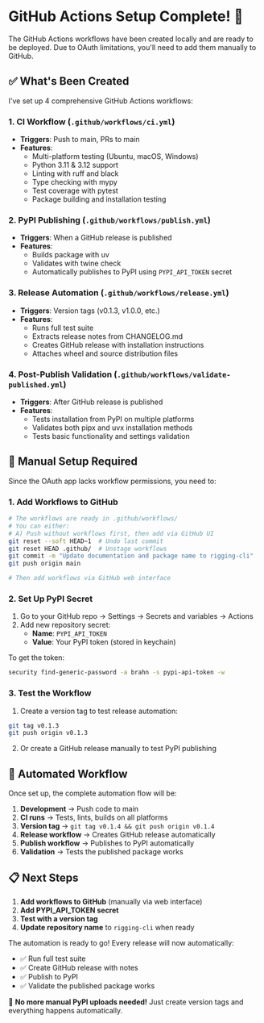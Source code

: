 # GitHub Actions Setup Complete! 🚀

The GitHub Actions workflows have been created locally and are ready to be deployed. Due to OAuth limitations, you'll need to add them manually to GitHub.

## ✅ What's Been Created

I've set up 4 comprehensive GitHub Actions workflows:

### 1. CI Workflow (`.github/workflows/ci.yml`)
- **Triggers**: Push to main, PRs to main
- **Features**:
  - Multi-platform testing (Ubuntu, macOS, Windows)
  - Python 3.11 & 3.12 support
  - Linting with ruff and black
  - Type checking with mypy
  - Test coverage with pytest
  - Package building and installation testing

### 2. PyPI Publishing (`.github/workflows/publish.yml`)
- **Triggers**: When a GitHub release is published
- **Features**:
  - Builds package with uv
  - Validates with twine check
  - Automatically publishes to PyPI using `PYPI_API_TOKEN` secret

### 3. Release Automation (`.github/workflows/release.yml`)
- **Triggers**: Version tags (v0.1.3, v1.0.0, etc.)
- **Features**:
  - Runs full test suite
  - Extracts release notes from CHANGELOG.md
  - Creates GitHub release with installation instructions
  - Attaches wheel and source distribution files

### 4. Post-Publish Validation (`.github/workflows/validate-published.yml`)
- **Triggers**: After GitHub release is published
- **Features**:
  - Tests installation from PyPI on multiple platforms
  - Validates both pipx and uvx installation methods
  - Tests basic functionality and settings validation

## 🔧 Manual Setup Required

Since the OAuth app lacks workflow permissions, you need to:

### 1. Add Workflows to GitHub
```bash
# The workflows are ready in .github/workflows/
# You can either:
# A) Push without workflows first, then add via GitHub UI
git reset --soft HEAD~1  # Undo last commit
git reset HEAD .github/  # Unstage workflows
git commit -m "Update documentation and package name to rigging-cli"
git push origin main

# Then add workflows via GitHub web interface
```

### 2. Set Up PyPI Secret
1. Go to your GitHub repo → Settings → Secrets and variables → Actions
2. Add new repository secret:
   - **Name**: `PYPI_API_TOKEN`
   - **Value**: Your PyPI token (stored in keychain)

To get the token:
```bash
security find-generic-password -a brahn -s pypi-api-token -w
```

### 3. Test the Workflow
1. Create a version tag to test release automation:
```bash
git tag v0.1.3
git push origin v0.1.3
```

2. Or create a GitHub release manually to test PyPI publishing

## 🎯 Automated Workflow

Once set up, the complete automation flow will be:

1. **Development** → Push code to main
2. **CI runs** → Tests, lints, builds on all platforms
3. **Version tag** → `git tag v0.1.4 && git push origin v0.1.4`
4. **Release workflow** → Creates GitHub release automatically
5. **Publish workflow** → Publishes to PyPI automatically
6. **Validation** → Tests the published package works

## 📋 Next Steps

1. **Add workflows to GitHub** (manually via web interface)
2. **Add PYPI_API_TOKEN secret**
3. **Test with a version tag**
4. **Update repository name** to `rigging-cli` when ready

The automation is ready to go! Every release will now automatically:
- ✅ Run full test suite
- ✅ Create GitHub release with notes
- ✅ Publish to PyPI
- ✅ Validate the published package works

🎉 **No more manual PyPI uploads needed!** Just create version tags and everything happens automatically.